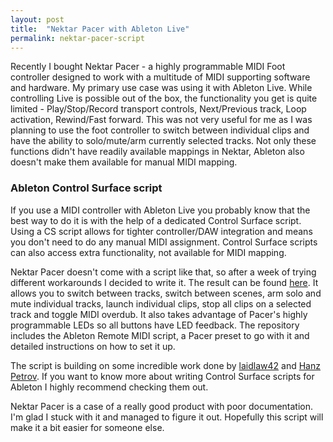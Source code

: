 ```yaml
---
layout: post
title:  "Nektar Pacer with Ableton Live"
permalink: nektar-pacer-script
---
```


Recently I bought Nektar Pacer - a highly programmable MIDI Foot controller designed to work with
a multitude of MIDI supporting software and hardware. My primary use case was using it with Ableton Live. While controlling Live is possible out of the box, the functionality you get is quite limited - Play/Stop/Record transport controls, Next/Previous track, Loop activation, Rewind/Fast forward. This was not very useful for me as I was planning to use the foot controller to switch between individual clips and have the ability to solo/mute/arm currently selected tracks. Not only these functions didn't have readily available mappings in Nektar, Ableton also doesn't make them available for manual MIDI mapping.

### Ableton Control Surface script

If you use a MIDI controller with Ableton Live you probably know that the best way to do it is with the help of a dedicated Control Surface script. Using a CS script allows for tighter controller/DAW integration and means you don't need to do any manual MIDI assignment. Control Surface scripts can also access extra functionality, not available for MIDI mapping.

Nektar Pacer doesn't come with a script like that, so after a week of trying different workarounds I decided to write it. The result can be found [here](https://github.com/IvanBashkirov/Ableton-Live-MIDI-Remote-Scripts/tree/Nektar_Pacer). It allows you to switch between tracks, switch between scenes, arm solo and mute individual tracks, launch individual clips, stop all clips on a selected track and toggle MIDI overdub. It also takes advantage of Pacer's highly programmable LEDs so all buttons have LED feedback. The repository includes the Ableton Remote MIDI script, a Pacer preset to go with it and detailed instructions on how to set it up.

The script is building on some incredible work done by [laidlaw42](https://github.com/laidlaw42/Ableton-Live-MIDI-Remote-Scripts) and [Hanz Petrov](http://remotescripts.blogspot.com/). If you want to know more about writing Control Surface scripts for Ableton I highly recommend checking them out.

Nektar Pacer is a case of a really good product with poor documentation. I'm glad I stuck with it and managed to figure it out. Hopefully this script will make it a bit easier for someone else.
